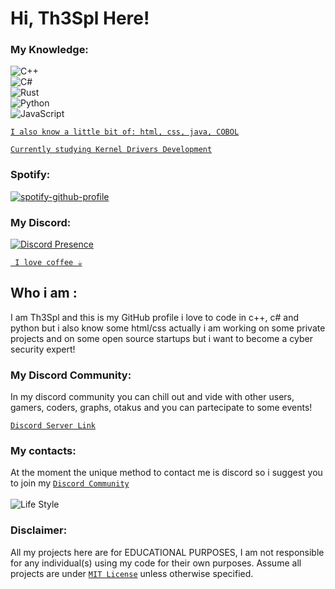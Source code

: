 # Hi, Th3Spl Here!

### My Knowledge:
![C++](https://img.shields.io/badge/c++-%2300599C.svg?style=for-the-badge&logo=c%2B%2B&logoColor=white)
<br />
![C#](https://img.shields.io/badge/c%23-%23239120.svg?style=for-the-badge&logo=c-sharp&logoColor=white)
<br />
![Rust](https://img.shields.io/badge/rust-%23000000.svg?style=for-the-badge&logo=rust&logoColor=white) 
<br />
![Python](https://img.shields.io/badge/python-3670A0?style=for-the-badge&logo=python&logoColor=ffdd54)
<br />
![JavaScript](https://img.shields.io/badge/javascript-%23323330.svg?style=for-the-badge&logo=javascript&logoColor=%23F7DF1E)


[`I also know a little bit of: html, css, java, COBOL`]('https://github.com/Th3Spl')

[`Currently studying Kernel Drivers Development`]('https://github.com/Th3Spl')

### Spotify:
[![spotify-github-profile](https://spotify-github-profile.vercel.app/api/view?uid=31e2zm5f74xifzyo73v62bg6kp7a&cover_image=true&theme=natemoo-re&bar_color=1138d4&bar_color_cover=false)](https://spotify-github-profile.vercel.app/api/view?uid=31e2zm5f74xifzyo73v62bg6kp7a&redirect=true)

### My Discord:
[![Discord Presence](https://lanyard.cnrad.dev/api/720879703598039131?idleMessage=currently+idling!&hideDiscrim=true&bg=161b22)](https://discord.com/users/720879703598039131)

[` I love coffee ☕`]('https://github.com/Th3Spl')

## Who i am :
I am Th3Spl and this is my GitHub profile
i love to code in c++, c# and python but i also 
know some html/css actually i am working on some 
private projects and on some open source startups
but i want to become a cyber security expert!

### My Discord Community:
In my discord community you can chill out and vide with other 
users, gamers, coders, graphs, otakus and you can partecipate
to some events!

[`Discord Server Link`]()

### My contacts:
At the moment the unique method to 
contact me is discord so i suggest you to join
my [`Discord Community`](https://github.com/Th3Spl/Th3Spl/blob/main/README.md#hi-th3spl-here)
<br />
<br />
![Life Style](https://i.imgur.com/2Rn7HYe.png)
### Disclaimer:
All my projects here are for EDUCATIONAL PURPOSES, I am not responsible for any individual(s) using my code for their own purposes. Assume all projects are under [`MIT License`](https://opensource.org/licenses/MIT) unless otherwise specified.
